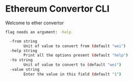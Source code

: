 # Ethereum Convertor CLI

Welcome to ether convertor

```sh
flag needs an argument: -help

  -from string
        Unit of value to convert from (default "wei")
  -help string
        Print all the options present (default "help")
  -to string
        Unit of value to convert to (default "wei")
  -value string
        Enter the value in this field (default "1")
```